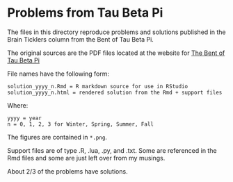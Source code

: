 # Problems from Tau Beta Pi

The files in this directory reproduce problems and solutions published
in the Brain Ticklers column from the Bent of Tau Beta Pi.

The original sources are the PDF files located at the website for
[The Bent of Tau Beta Pi](https://www.tbp.org/pubs/brainTicklers.cfm)


File names have the following form:

    solution_yyyy_n.Rmd = R markdown source for use in RStudio
    solution_yyyy_n.html = rendered solution from the Rmd + support files

Where:

    yyyy = year
    n = 0, 1, 2, 3 for Winter, Spring, Summer, Fall

The figures are contained in `*.png`.

Support files are of type .R, .lua, .py, and .txt.  Some are referenced
in the Rmd files and some are just left over from my musings.

About 2/3 of the problems have solutions.

